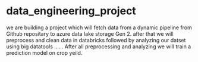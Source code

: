 # data_engineering_project
we are building a project which will fetch data from a dynamic pipeline from Github repositary to azure data lake storage Gen 2. after that we will preprocess and clean data in databricks followed by analyzing our datset using big datatools ...... After all preprocessing and analyzing we will train a prediction model on crop yeild.

